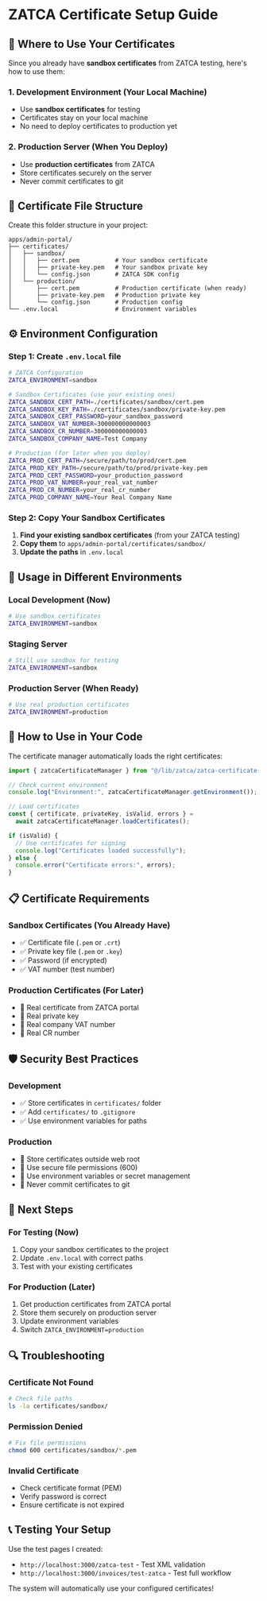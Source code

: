 # ZATCA Certificate Setup Guide

## 🔐 **Where to Use Your Certificates**

Since you already have **sandbox certificates** from ZATCA testing, here's how to use them:

### **1. Development Environment (Your Local Machine)**

- Use **sandbox certificates** for testing
- Certificates stay on your local machine
- No need to deploy certificates to production yet

### **2. Production Server (When You Deploy)**

- Use **production certificates** from ZATCA
- Store certificates securely on the server
- Never commit certificates to git

## 📁 **Certificate File Structure**

Create this folder structure in your project:

```
apps/admin-portal/
├── certificates/
│   ├── sandbox/
│   │   ├── cert.pem          # Your sandbox certificate
│   │   ├── private-key.pem   # Your sandbox private key
│   │   └── config.json       # ZATCA SDK config
│   └── production/
│       ├── cert.pem          # Production certificate (when ready)
│       ├── private-key.pem   # Production private key
│       └── config.json       # Production config
└── .env.local                # Environment variables
```

## ⚙️ **Environment Configuration**

### **Step 1: Create `.env.local` file**

```bash
# ZATCA Configuration
ZATCA_ENVIRONMENT=sandbox

# Sandbox Certificates (use your existing ones)
ZATCA_SANDBOX_CERT_PATH=./certificates/sandbox/cert.pem
ZATCA_SANDBOX_KEY_PATH=./certificates/sandbox/private-key.pem
ZATCA_SANDBOX_CERT_PASSWORD=your_sandbox_password
ZATCA_SANDBOX_VAT_NUMBER=300000000000003
ZATCA_SANDBOX_CR_NUMBER=300000000000003
ZATCA_SANDBOX_COMPANY_NAME=Test Company

# Production (for later when you deploy)
ZATCA_PROD_CERT_PATH=/secure/path/to/prod/cert.pem
ZATCA_PROD_KEY_PATH=/secure/path/to/prod/private-key.pem
ZATCA_PROD_CERT_PASSWORD=your_production_password
ZATCA_PROD_VAT_NUMBER=your_real_vat_number
ZATCA_PROD_CR_NUMBER=your_real_cr_number
ZATCA_PROD_COMPANY_NAME=Your Real Company Name
```

### **Step 2: Copy Your Sandbox Certificates**

1. **Find your existing sandbox certificates** (from your ZATCA testing)
2. **Copy them** to `apps/admin-portal/certificates/sandbox/`
3. **Update the paths** in `.env.local`

## 🚀 **Usage in Different Environments**

### **Local Development (Now)**

```bash
# Use sandbox certificates
ZATCA_ENVIRONMENT=sandbox
```

### **Staging Server**

```bash
# Still use sandbox for testing
ZATCA_ENVIRONMENT=sandbox
```

### **Production Server (When Ready)**

```bash
# Use real production certificates
ZATCA_ENVIRONMENT=production
```

## 🔧 **How to Use in Your Code**

The certificate manager automatically loads the right certificates:

```typescript
import { zatcaCertificateManager } from "@/lib/zatca/zatca-certificate-config";

// Check current environment
console.log("Environment:", zatcaCertificateManager.getEnvironment());

// Load certificates
const { certificate, privateKey, isValid, errors } =
  await zatcaCertificateManager.loadCertificates();

if (isValid) {
  // Use certificates for signing
  console.log("Certificates loaded successfully");
} else {
  console.error("Certificate errors:", errors);
}
```

## 📋 **Certificate Requirements**

### **Sandbox Certificates (You Already Have)**

- ✅ Certificate file (`.pem` or `.crt`)
- ✅ Private key file (`.pem` or `.key`)
- ✅ Password (if encrypted)
- ✅ VAT number (test number)

### **Production Certificates (For Later)**

- 🔄 Real certificate from ZATCA portal
- 🔄 Real private key
- 🔄 Real company VAT number
- 🔄 Real CR number

## 🛡️ **Security Best Practices**

### **Development**

- ✅ Store certificates in `certificates/` folder
- ✅ Add `certificates/` to `.gitignore`
- ✅ Use environment variables for paths

### **Production**

- 🔐 Store certificates outside web root
- 🔐 Use secure file permissions (600)
- 🔐 Use environment variables or secret management
- 🔐 Never commit certificates to git

## 📝 **Next Steps**

### **For Testing (Now)**

1. Copy your sandbox certificates to the project
2. Update `.env.local` with correct paths
3. Test with your existing certificates

### **For Production (Later)**

1. Get production certificates from ZATCA portal
2. Store them securely on production server
3. Update environment variables
4. Switch `ZATCA_ENVIRONMENT=production`

## 🔍 **Troubleshooting**

### **Certificate Not Found**

```bash
# Check file paths
ls -la certificates/sandbox/
```

### **Permission Denied**

```bash
# Fix file permissions
chmod 600 certificates/sandbox/*.pem
```

### **Invalid Certificate**

- Check certificate format (PEM)
- Verify password is correct
- Ensure certificate is not expired

## 📞 **Testing Your Setup**

Use the test pages I created:

- `http://localhost:3000/zatca-test` - Test XML validation
- `http://localhost:3000/invoices/test-zatca` - Test full workflow

The system will automatically use your configured certificates!
